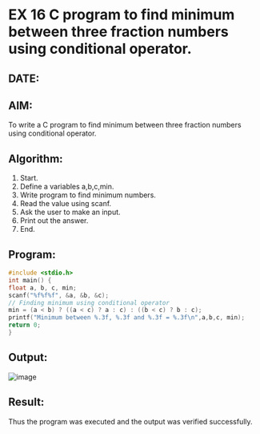 # EX 16 C program to find minimum between three fraction numbers using conditional operator.
## DATE:
## AIM:
To write a C program to find minimum between three fraction numbers using conditional operator.

## Algorithm:
1. Start.
2. Define a variables a,b,c,min.
3. Write program to find minimum numbers.
4. Read the value using scanf.
5. Ask the user to make an input.
6. Print out the answer.
7. End. 

## Program:
```c program
#include <stdio.h>
int main() {
float a, b, c, min;
scanf("%f%f%f", &a, &b, &c);
// Finding minimum using conditional operator 
min = (a < b) ? ((a < c) ? a : c) : ((b < c) ? b : c);
printf("Minimum between %.3f, %.3f and %.3f = %.3f\n",a,b,c, min);
return 0;
}
```

## Output:
![image](https://github.com/user-attachments/assets/0f34eb6e-9c2d-4f9b-805f-fac82611aae1)


## Result:
Thus the program was executed and the output was verified successfully.
